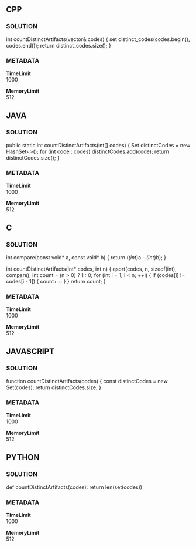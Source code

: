 ## CPP

### SOLUTION

int countDistinctArtifacts(vector<int>& codes) {
    set<int> distinct_codes(codes.begin(), codes.end());
    return distinct_codes.size();
}

### METADATA

**TimeLimit**  
1000  

**MemoryLimit**  
512  


## JAVA

### SOLUTION

public static int countDistinctArtifacts(int[] codes) {
    Set<Integer> distinctCodes = new HashSet<>();
    for (int code : codes) distinctCodes.add(code);
    return distinctCodes.size();
}

### METADATA

**TimeLimit**  
1000  

**MemoryLimit**  
512  



## C

### SOLUTION

int compare(const void* a, const void* b) {
    return (*(int*)a - *(int*)b);
}

int countDistinctArtifacts(int* codes, int n) {
    qsort(codes, n, sizeof(int), compare);
    int count = (n > 0) ? 1 : 0;
    for (int i = 1; i < n; ++i) {
        if (codes[i] != codes[i - 1]) {
            count++;
        }
    }
    return count;
}

### METADATA

**TimeLimit**  
1000  

**MemoryLimit**  
512  



## JAVASCRIPT

### SOLUTION

function countDistinctArtifacts(codes) {
    const distinctCodes = new Set(codes);
    return distinctCodes.size;
}

### METADATA

**TimeLimit**  
1000  

**MemoryLimit**  
512  



## PYTHON

### SOLUTION

def countDistinctArtifacts(codes):
    return len(set(codes))

### METADATA

**TimeLimit**  
1000  

**MemoryLimit**  
512  